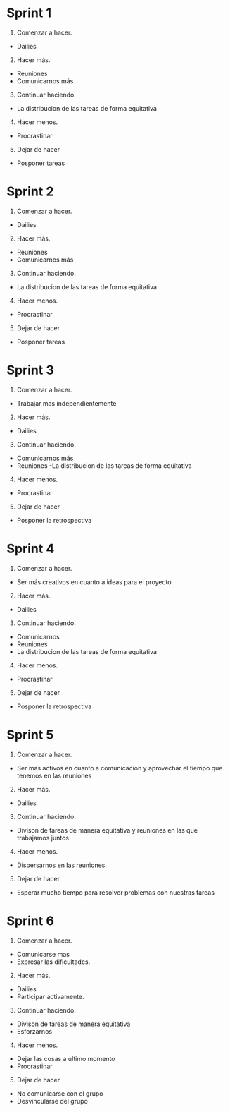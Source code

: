 # Sprint 1
1. Comenzar a hacer.
- Dailies
2. Hacer más.
- Reuniones
- Comunicarnos más
3. Continuar haciendo.
- La distribucion de las tareas de forma equitativa
4. Hacer menos.
- Procrastinar
5. Dejar de hacer
- Posponer tareas
# Sprint 2
1. Comenzar a hacer.
- Dailies
2. Hacer más.
- Reuniones
- Comunicarnos más
3. Continuar haciendo.
- La distribucion de las tareas de forma equitativa
4. Hacer menos.
- Procrastinar
5. Dejar de hacer
- Posponer tareas
# Sprint 3
1. Comenzar a hacer.
- Trabajar mas independientemente
2. Hacer más.
- Dailies
3. Continuar haciendo.
- Comunicarnos más
- Reuniones
-La distribucion de las tareas de forma equitativa
4. Hacer menos.
- Procrastinar
5. Dejar de hacer
- Posponer la retrospectiva
# Sprint 4
1. Comenzar a hacer.
- Ser más creativos en cuanto a ideas para el proyecto
2. Hacer más.
- Dailies
3. Continuar haciendo.
- Comunicarnos
- Reuniones
- La distribucion de las tareas de forma equitativa
4. Hacer menos.
- Procrastinar
5. Dejar de hacer
- Posponer la retrospectiva
# Sprint 5
1. Comenzar a hacer.
- Ser mas activos en cuanto a comunicacion y aprovechar el tiempo que tenemos en las reuniones
2. Hacer más.
- Dailies
3. Continuar haciendo.
- Divison de tareas de manera equitativa y reuniones en las que trabajamos juntos
4. Hacer menos.
- Dispersarnos en las reuniones.
5. Dejar de hacer
- Esperar mucho tiempo para resolver problemas con nuestras tareas
# Sprint 6
1. Comenzar a hacer.
- Comunicarse mas
- Expresar las dificultades.
2. Hacer más.
- Dailies
- Participar activamente.
3. Continuar haciendo.
- Divison de tareas de manera equitativa
- Esforzarnos
4. Hacer menos.
- Dejar las cosas a ultimo momento
- Procrastinar
5. Dejar de hacer
- No comunicarse con el grupo
- Desvincularse del grupo


